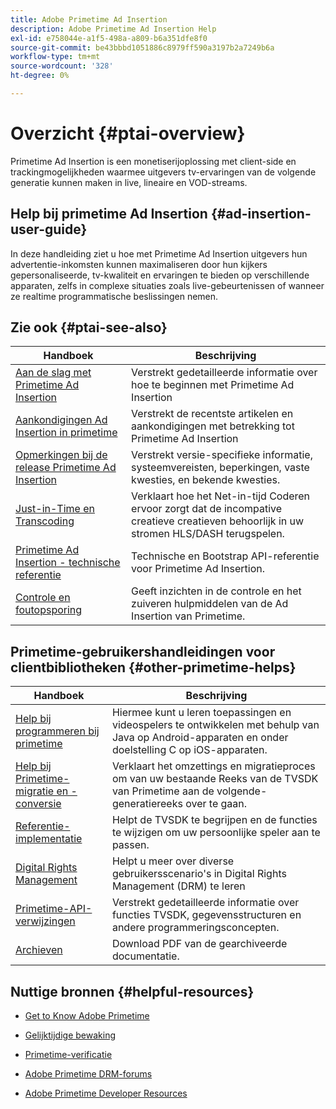 ```yaml
---
title: Adobe Primetime Ad Insertion
description: Adobe Primetime Ad Insertion Help
exl-id: e758044e-a1f5-498a-a809-b6a351dfe8f0
source-git-commit: be43bbbd1051886c8979ff590a3197b2a7249b6a
workflow-type: tm+mt
source-wordcount: '328'
ht-degree: 0%

---
```


# Overzicht {#ptai-overview}

Primetime Ad Insertion is een monetiserijoplossing met client-side en trackingmogelijkheden waarmee uitgevers tv-ervaringen van de volgende generatie kunnen maken in live, lineaire en VOD-streams.

## Help bij primetime Ad Insertion {#ad-insertion-user-guide}

In deze handleiding ziet u hoe met Primetime Ad Insertion uitgevers hun advertentie-inkomsten kunnen maximaliseren door hun kijkers gepersonaliseerde, tv-kwaliteit en ervaringen te bieden op verschillende apparaten, zelfs in complexe situaties zoals live-gebeurtenissen of wanneer ze realtime programmatische beslissingen nemen.

## Zie ook {#ptai-see-also}

| Handboek | Beschrijving |
|---|---|
| [Aan de slag met Primetime Ad Insertion](getting-started/get-started-overview.md) | Verstrekt gedetailleerde informatie over hoe te beginnen met Primetime Ad Insertion |
| [Aankondigingen Ad Insertion in primetime](announcements/overview.md) | Verstrekt de recentste artikelen en aankondigingen met betrekking tot Primetime Ad Insertion |
| [Opmerkingen bij de release Primetime Ad Insertion](../release-notes/ptai-20x-release-notes.md) | Verstrekt versie-specifieke informatie, systeemvereisten, beperkingen, vaste kwesties, en bekende kwesties. |
| [Just-in-Time en Transcoding](just-in-time-transcoding/jit-transcoding-overview.md) | Verklaart hoe het Net-in-tijd Coderen ervoor zorgt dat de incompative creatieve creatieven behoorlijk in uw stromen HLS/DASH terugspelen. |
| [Primetime Ad Insertion - technische referentie](/help/primetime-ad-insertion/technical-reference/bootstrap-api.md) | Technische en Bootstrap API-referentie voor Primetime Ad Insertion. |
| [Controle en foutopsporing](/help/primetime-ad-insertion/performance-monitoring-debugging-reporting/performance-overview.md) | Geeft inzichten in de controle en het zuiveren hulpmiddelen van de Ad Insertion van Primetime. |

## Primetime-gebruikershandleidingen voor clientbibliotheken {#other-primetime-helps}

| Handboek | Beschrijving |
|---|---|
| [Help bij programmeren bij primetime](../programming/home.md) | Hiermee kunt u leren toepassingen en videospelers te ontwikkelen met behulp van Java op Android-apparaten en onder doelstelling C op iOS-apparaten. |
| [Help bij Primetime-migratie en -conversie](../migration-guides/home.md) | Verklaart het omzettings en migratieproces om van uw bestaande Reeks van de TVSDK van Primetime aan de volgende-generatiereeks over te gaan. |
| [Referentie-implementatie](../android-reference-implementation/home.md) | Helpt de TVSDK te begrijpen en de functies te wijzigen om uw persoonlijke speler aan te passen. |
| [Digital Rights Management](../digital-rights-management/home.md) | Helpt u meer over diverse gebruikersscenario&#39;s in Digital Rights Management (DRM) te leren |
| [Primetime-API-verwijzingen](../reference/api-references.md) | Verstrekt gedetailleerde informatie over functies TVSDK, gegevensstructuren en andere programmeringsconcepten. |
| [Archieven](https://helpx.adobe.com/primetime/archives.html) | Download PDF van de gearchiveerde documentatie. |

## Nuttige bronnen {#helpful-resources}

* [Get to Know Adobe Primetime](https://www.adobe.com/in/marketing/primetime.html)

* [Gelijktijdige bewaking](https://tve.helpdocsonline.com/concurrency-monitoring-introduction)

* [Primetime-verificatie](https://tve.helpdocsonline.com/home)

* [Adobe Primetime DRM-forums](https://forums.adobe.com/community/adobe_access)

* [Adobe Primetime Developer Resources](https://www.adobe.com/devnet/primetime.html)
